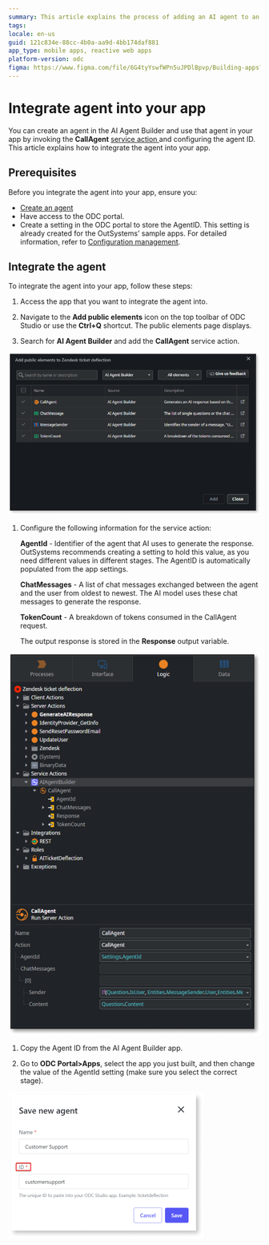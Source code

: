 ```yaml
---
summary: This article explains the process of adding an AI agent to an app via the CallAgent service action in OutSystems.
tags:
locale: en-us
guid: 121c834e-88cc-4b0a-aa9d-4bb174daf881
app_type: mobile apps, reactive web apps
platform-version: odc
figma: https://www.figma.com/file/6G4tyYswfWPn5uJPDlBpvp/Building-apps?type=design&node-id=5094%3A336&mode=design&t=FeG7qG63nCPS3Mxp-1
---
```

# Integrate agent into your app

You can create an agent in the AI Agent Builder and use that agent in your app by invoking the **CallAgent** [service action ](https://success.outsystems.com/documentation/11/developing_an_application/reuse_and_refactor/use_services_to_expose_functionality/)and configuring the agent ID. This article explains how to integrate the agent into your app.

## Prerequisites

Before you integrate the agent into your app, ensure you:

* [Create an agent](create-agent.md)
* Have access to the ODC portal.
* Create a setting in the ODC portal to store the AgentID. This setting is already created for the OutSystems’ sample apps. For detailed information, refer to [Configuration management](https://success.outsystems.com/documentation/outsystems_developer_cloud/configuration_management/).

## Integrate the agent

To integrate the agent into your app, follow these steps:

1. Access the app that you want to integrate the agent into.

1.  Navigate to the **Add public elements** icon on the top toolbar of ODC Studio or use the **Ctrl+Q** shortcut. 
The public elements page  displays.

1. Search for **AI Agent Builder** and add the **CallAgent** service action.

![Screenshot of the ODC Studio interface showing the 'Add public elements' dialog with 'CallAgent' service action selected.](images/call-agent-service-action-odcs.png "Add Call Agent service action")

1. Configure the following information for the service action:

    **AgentId** - Identifier of the agent that AI uses to generate the response. OutSystems recommends creating a setting to hold this value, as you need different values in different stages. The AgentID is automatically populated from the app settings. 

    **ChatMessages** - A list of chat messages exchanged between the agent and the user from oldest to newest. The AI model uses these chat messages to generate the response.

    **TokenCount** - A breakdown of tokens consumed in the CallAgent request.

    The output response is stored in the **Response** output variable.

![Screenshot of the ODC Studio interface detailing the 'CallAgent' service action parameters including 'AgentId' and 'ChatMessages'.](images/service-action-parameters-odcs.png "CallAgent service action parameters")

1. Copy the Agent ID from the AI Agent Builder app.

1. Go to **ODC Portal>Apps**, select the app you just built, and   then change the value of the AgentId setting (make sure you select the correct stage).

![Dialog box for saving a new agent with fields for 'Name' and 'ID' in the AI Agent Builder app.](images/save-agent-id-ai.png "Save Agent ID in ODC portal")
